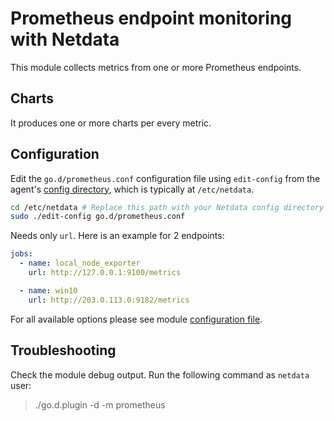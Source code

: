 <!--
title: "Prometheus endpoint monitoring with Netdata"
custom_edit_url: https://github.com/netdata/go.d.plugin/edit/master/modules/portcheck/README.md
sidebar_label: "Prometheus endpoints"
-->

# Prometheus endpoint monitoring with Netdata

This module collects metrics from one or more Prometheus endpoints.

## Charts

It produces one or more charts per every metric.

## Configuration

Edit the `go.d/prometheus.conf` configuration file using `edit-config` from the agent's [config
directory](/docs/step-by-step/step-04.md#find-your-netdataconf-file), which is typically at `/etc/netdata`.

```bash
cd /etc/netdata # Replace this path with your Netdata config directory
sudo ./edit-config go.d/prometheus.conf
```
 
Needs only `url`. Here is an example for 2 endpoints:

```yaml
jobs:
  - name: local_node_exporter
    url: http://127.0.0.1:9100/metrics

  - name: win10
    url: http://203.0.113.0:9182/metrics
```

For all available options please see module [configuration file](https://github.com/netdata/go.d.plugin/blob/master/config/go.d/prometheus.conf).

## Troubleshooting

Check the module debug output. Run the following command as `netdata` user:

> ./go.d.plugin -d -m prometheus
